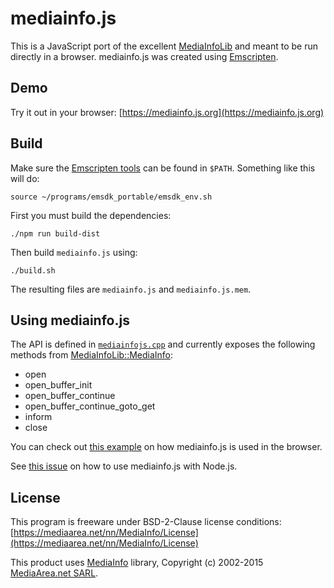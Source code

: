 # mediainfo.js

This is a JavaScript port of the excellent [MediaInfoLib](https://mediaarea.net/en/MediaInfo) and meant to be run directly in a browser. mediainfo.js was created using [Emscripten](http://emscripten.org/).

## Demo

Try it out in your browser:  [https://mediainfo.js.org](https://mediainfo.js.org)

## Build

Make sure the
[Emscripten tools](https://kripken.github.io/emscripten-site/docs/getting_started/downloads.html)
can be found in `$PATH`. Something like this will do:

    source ~/programs/emsdk_portable/emsdk_env.sh

First you must build the dependencies:

    ./npm run build-dist

Then build `mediainfo.js` using:

    ./build.sh

The resulting files are `mediainfo.js` and `mediainfo.js.mem`.

## Using mediainfo.js

The API is defined in [`mediainfojs.cpp`](https://github.com/buzz/mediainfo.js/blob/master/mediainfojs.cpp) and currently exposes the following methods from [MediaInfoLib::MediaInfo](https://mediaarea.net/en/MediaInfo/Support/SDK/Doxygen/class_media_info_lib_1_1_media_info.html):

* open
* open_buffer_init
* open_buffer_continue
* open_buffer_continue_goto_get
* inform
* close

You can check out [this example](https://github.com/buzz/mediainfo.js/blob/gh-pages/js/mediainfopage.js#L93) on how mediainfo.js is used in the browser.

See [this issue](/../../issues/5) on how to use mediainfo.js with Node.js.

## License

This program is freeware under BSD-2-Clause license conditions:
[https://mediaarea.net/nn/MediaInfo/License](https://mediaarea.net/nn/MediaInfo/License)

This product uses [MediaInfo](http://mediaarea.net/MediaInfo) library, Copyright (c) 2002-2015
[MediaArea.net SARL](mailto:Info@MediaArea.net).
